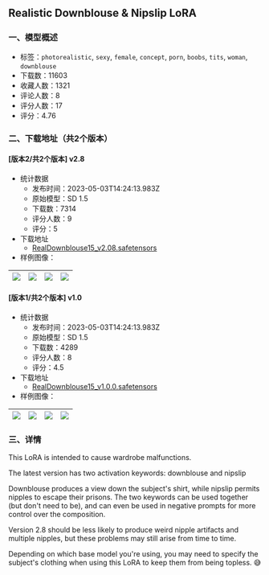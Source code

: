 ## Realistic Downblouse & Nipslip LoRA
### 一、模型概述

- 标签：`photorealistic`, `sexy`, `female`, `concept`, `porn`, `boobs`, `tits`, `woman`, `downblouse`
- 下载数：11603
- 收藏人数：1321
- 评论人数：8
- 评分人数：17
- 评分：4.76

### 二、下载地址（共2个版本）

#### [版本2/共2个版本] v2.8

- 统计数据
  - 发布时间：2023-05-03T14:24:13.983Z
  - 原始模型：SD 1.5
  - 下载数：7314
  - 评分人数：9
  - 评分：5
- 下载地址
  - [RealDownblouse15_v2.08.safetensors](https://civitai.com/api/download/models/60897)
- 样例图像：

| <img src="https://image.civitai.com/xG1nkqKTMzGDvpLrqFT7WA/147083ad-4bd9-4a44-b177-116131a2945f/width=450/667529.jpeg" /> | <img src="https://image.civitai.com/xG1nkqKTMzGDvpLrqFT7WA/4bab59dd-bfda-457e-8c18-a03cea548eb0/width=450/667236.jpeg" /> | <img src="https://image.civitai.com/xG1nkqKTMzGDvpLrqFT7WA/48224bde-c3f9-4286-a3e5-e0c4367c61e7/width=450/667533.jpeg" /> | <img src="https://image.civitai.com/xG1nkqKTMzGDvpLrqFT7WA/e9123406-31dc-4450-858e-9c1535ce98c5/width=450/667534.jpeg" /> |
| ---- | ---- | ---- | ---- |

#### [版本1/共2个版本] v1.0

- 统计数据
  - 发布时间：2023-05-03T14:24:13.983Z
  - 原始模型：SD 1.5
  - 下载数：4289
  - 评分人数：8
  - 评分：4.5
- 下载地址
  - [RealDownblouse15_v1.0.0.safetensors](https://civitai.com/api/download/models/43032)
- 样例图像：

| <img src="https://image.civitai.com/xG1nkqKTMzGDvpLrqFT7WA/44678d2d-2a51-4fd5-8834-2cffd38f5a00/width=450/471466.jpeg" /> | <img src="https://image.civitai.com/xG1nkqKTMzGDvpLrqFT7WA/2c0b40ac-6ac8-4661-f55b-1243cb176e00/width=450/471460.jpeg" /> | <img src="https://image.civitai.com/xG1nkqKTMzGDvpLrqFT7WA/d57de222-9137-4242-e7da-29cfd8ec1500/width=450/472337.jpeg" /> | <img src="https://image.civitai.com/xG1nkqKTMzGDvpLrqFT7WA/e8e5266e-b24b-46bd-368e-385fe39ef600/width=450/471510.jpeg" /> |
| ---- | ---- | ---- | ---- |


### 三、详情
<p>This LoRA is intended to cause wardrobe malfunctions.</p><p>The latest version has two activation keywords: downblouse and nipslip</p><p>Downblouse produces a view down the subject's shirt, while nipslip permits nipples to escape their prisons. The two keywords can be used together (but don't need to be), and can even be used in negative prompts for more control over the composition.</p><p>Version 2.8 should be less likely to produce weird nipple artifacts and multiple nipples, but these problems may still arise from time to time.</p><p>Depending on which base model you're using, you may need to specify the subject's clothing when using this LoRA to keep them from being topless. 😅</p>